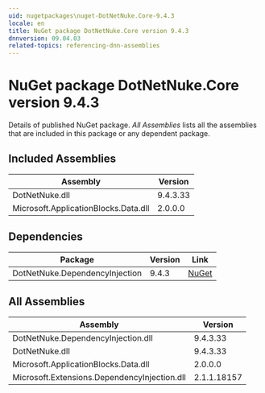 ```yaml
---
uid: nugetpackages\nuget-DotNetNuke.Core-9.4.3
locale: en
title: NuGet package DotNetNuke.Core version 9.4.3
dnnversion: 09.04.03
related-topics: referencing-dnn-assemblies
---
```


# NuGet package DotNetNuke.Core version 9.4.3
Details of published NuGet package.
*All Assemblies* lists all the assemblies that are included in this package or any dependent package.

## Included Assemblies

|Assembly|Version|
|---|---|
|DotNetNuke.dll|9.4.3.33|
|Microsoft.ApplicationBlocks.Data.dll|2.0.0.0|

## Dependencies

|Package|Version|Link|
|---|---|---|
|DotNetNuke.DependencyInjection|9.4.3|[NuGet](https://www.nuget.org/packages/DotNetNuke.DependencyInjection/9.4.3)|

## All Assemblies

|Assembly|Version|
|---|---|
|DotNetNuke.DependencyInjection.dll|9.4.3.33|
|DotNetNuke.dll|9.4.3.33|
|Microsoft.ApplicationBlocks.Data.dll|2.0.0.0|
|Microsoft.Extensions.DependencyInjection.dll|2.1.1.18157|

